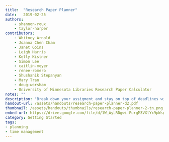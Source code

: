 ```yaml
---
title:  "Research Paper Planner"
date:   2019-02-25
authors:
    - shannon-roux
    - taylor-harper
contributors:
    - Whitney Arnold
    - Joanna Chen Cham
    - Janet Goins
    - Leigh Harris
    - Kelly Kistner
    - Simon Lee
    - caitlin-meyer
    - renee-romero
    - Shushanik Stepanyan
    - Mary Tran
    - doug-worsham
    - University of Minnesota Libraries Research Paper Calculator
notes: ""
description: "Break down your assigment and stay on top of deadlines with this useful planner!"
handout-url: /assets/handouts/research-paper-planner-d2.pdf
thumbnail: /assets/handouts/thumbnails/research-paper-planner-2-tn.png
embed-url: https://drive.google.com/file/d/1W_AyLRDgwi-FurgM3VXlYx9pWsgIBle8/preview
category: Getting Started
tags:
- planning
- time management
---
```

